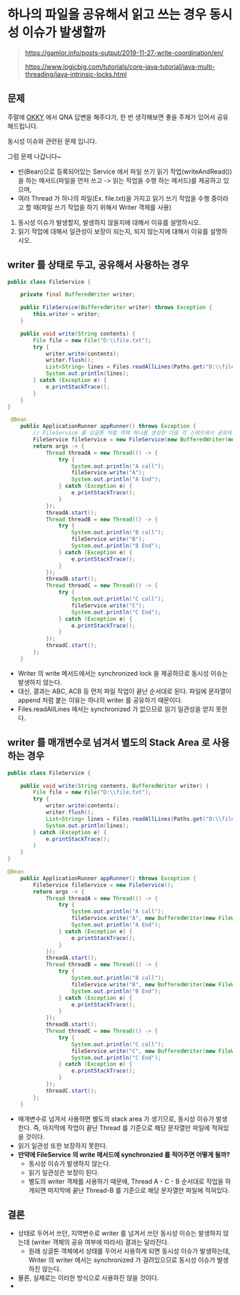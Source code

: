 # 하나의 파일을 공유해서 읽고 쓰는 경우 동시성 이슈가 발생할까

> https://gamlor.info/posts-output/2019-11-27-write-coordination/en/
> 
> https://www.logicbig.com/tutorials/core-java-tutorial/java-multi-threading/java-intrinsic-locks.html

## 문제

주말에 [OKKY](https://okky.kr/article/1182177) 에서 QNA 답변을 해주다가, 한 번 생각해보면 좋을 주제가 있어서 공유해드립니다.

동시성 이슈와 관련된 문제 입니다.

그럼 문제 나갑니다~

- 빈(Bean)으로 등록되어있는 Service 에서 파일 쓰기 읽기 작업(writeAndRead())을 하는 메서드(파일을 먼저 쓰고 -> 읽는 작업을 수행 하는 메서드)를 제공하고 있으며,
- 여러 Thread 가 하나의 파일(Ex. file.txt)을 가지고 읽기 쓰기 작업을 수행 중이라고 할 때(파일 쓰기 작업을 하기 위해서 Writer 객체를 사용)

1. 동시성 이슈가 발생할지, 발생하지 않을지에 대해서 이유를 설명하시오. 
2. 읽기 작업에 대해서 일관성이 보장이 되는지, 되지 않는지에 대해서 이유를 설명하시오.

## writer 를 상태로 두고, 공유해서 사용하는 경우

```java
public class FileService {

    private final BufferedWriter writer;

    public FileService(BufferedWriter writer) throws Exception {
        this.writer = writer;
    }

    public void write(String contents) {
        File file = new File("D:\\file.txt");
        try {
            writer.write(contents);
            writer.flush();
            List<String> lines = Files.readAllLines(Paths.get("D:\\file.txt"));
            System.out.println(lines);
        } catch (Exception e) {
            e.printStackTrace();
        }
    }
}
```

```java
 @Bean
    public ApplicationRunner appRunner() throws Exception {
        // FileService 를 싱글톤 처럼 객체 하나를 생성한 다음 각 스레드에서 공유하여 사용
        FileService fileService = new FileService(new BufferedWriter(new FileWriter("D:\\file.txt")));
        return args -> {
            Thread threadA = new Thread(() -> {
                try {
                    System.out.println("A call");
                    fileService.write("A");
                    System.out.println("A End");
                } catch (Exception e) {
                    e.printStackTrace();
                }
            });
            threadA.start();
            Thread threadB = new Thread(() -> {
                try {
                    System.out.println("B call");
                    fileService.write("B");
                    System.out.println("B End");
                } catch (Exception e) {
                    e.printStackTrace();
                }
            });
            threadB.start();
            Thread threadC = new Thread(() -> {
                try {
                    System.out.println("C call");
                    fileService.write("C");
                    System.out.println("C End");
                } catch (Exception e) {
                    e.printStackTrace();
                }
            });
            threadC.start();
        };
    }
```

- Writer 의 write 메서드에서는 synchronized lock 을 제공하므로 동시성 이슈는 발생하지 않는다.
- 대신, 결과는 ABC, ACB 등 먼저 파일 작업이 끝난 순서대로 된다. 파일에 문자열이 append 처럼 붙는 이유는 하나의 writer 를 공유하기 때문이다.
- Files.readAllLines 에서는 synchronized 가 없으므로 읽기 일관성을 얻지 못한다.

## writer 를 매개변수로 넘겨서 별도의 Stack Area 로 사용하는 경우

```java
public class FileService {

    public void write(String contents, BufferedWriter writer) {
        File file = new File("D:\\file.txt");
        try {
            writer.write(contents);
            writer.flush();
            List<String> lines = Files.readAllLines(Paths.get("D:\\file.txt"));
            System.out.println(lines);
        } catch (Exception e) {
            e.printStackTrace();
        }
    }
}
```
```java
@Bean
    public ApplicationRunner appRunner() throws Exception {
        FileService fileService = new FileService();
        return args -> {
            Thread threadA = new Thread(() -> {
                try {
                    System.out.println("A call");
                    fileService.write("A", new BufferedWriter(new FileWriter("D:\\file.txt")));
                    System.out.println("A End");
                } catch (Exception e) {
                    e.printStackTrace();
                }
            });
            threadA.start();
            Thread threadB = new Thread(() -> {
                try {
                    System.out.println("B call");
                    fileService.write("B", new BufferedWriter(new FileWriter("D:\\file.txt")));
                    System.out.println("B End");
                } catch (Exception e) {
                    e.printStackTrace();
                }
            });
            threadB.start();
            Thread threadC = new Thread(() -> {
                try {
                    System.out.println("C call");
                    fileService.write("C", new BufferedWriter(new FileWriter("D:\\file.txt")));
                    System.out.println("C End");
                } catch (Exception e) {
                    e.printStackTrace();
                }
            });
            threadC.start();
        };
    }
```

- 매개변수로 넘겨서 사용하면 별도의 stack area 가 생기므로, 동시성 이슈가 발생한다. 즉, 마지막에 작업이 끝난 Thread 를 기준으로 해당 문자열만 파일에 적혀있을 것이다.
- 읽기 일관성 또한 보장하지 못한다.
- __만약에 FileService 의 write 메서드에 synchronzied 를 적어주면 어떻게 될까?__
    - 동시성 이슈가 발생하지 않는다.
    - 읽기 일관성은 보장이 된다.
    - 별도의 writer 객체를 사용하기 때문에, Thread A - C - B 순서대로 작업을 하게되면 마지막에 끝난 Thread-B 를 기준으로 해당 문자열만 파일에 적혀있다.

## 결론

- 상태로 두어서 쓰던, 지역변수로 writer 를 넘겨서 쓰던 동시성 이슈는 발생하지 않는데 (writer 객체의 공유 여부에 따라서) 결과는 달라진다.
    - 원래 싱글톤 객체에서 상태를 두어서 사용하게 되면 동시성 이슈가 발생하는데, Writer 의 writer 에서는 synchronized 가 걸려있으므로 동시성 이슈가 발생하진 않는다.
- 물론, 실제로는 이러한 방식으로 사용하진 않을 것이다.
-

